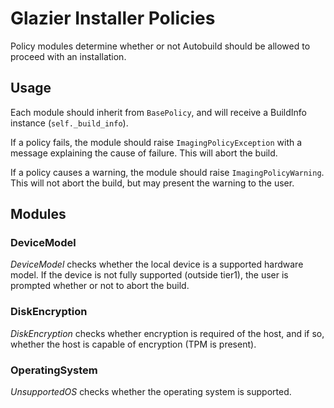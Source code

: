 # Glazier Installer Policies


Policy modules determine whether or not Autobuild should be allowed to proceed
with an installation.

## Usage

Each module should inherit from `BasePolicy`, and will receive a BuildInfo
instance (`self._build_info`).

If a policy fails, the module should raise `ImagingPolicyException` with a message
explaining the cause of failure. This will abort the build.

If a policy causes a warning, the module should raise `ImagingPolicyWarning`. This
will not abort the build, but may present the warning to the user.

## Modules

### DeviceModel

*DeviceModel* checks whether the local device is a supported hardware model. If
the device is not fully supported (outside tier1), the user is prompted whether
or not to abort the build.

### DiskEncryption

*DiskEncryption* checks whether encryption is required of the host, and if so,
whether the host is capable of encryption (TPM is present).

### OperatingSystem

*UnsupportedOS* checks whether the operating system is supported.
